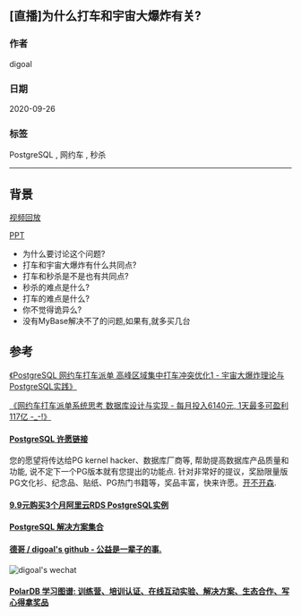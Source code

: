 ## [直播]为什么打车和宇宙大爆炸有关?                
                
### 作者                
digoal                
                
### 日期                
2020-09-26                
                
### 标签                
PostgreSQL , 网约车 , 秒杀             
                
----                
                
## 背景                
[视频回放](https://yq.aliyun.com/live/245374)            
            
[PPT](20200926_02_doc_001.pdf)            
            
- 为什么要讨论这个问题?    
- 打车和宇宙大爆炸有什么共同点?    
- 打车和秒杀是不是也有共同点?    
- 秒杀的难点是什么?    
- 打车的难点是什么?    
- 你不觉得诡异么?    
- 没有MyBase解决不了的问题,如果有,就多买几台        
          
## 参考        
[《PostgreSQL 网约车打车派单 高峰区域集中打车冲突优化1 - 宇宙大爆炸理论与PostgreSQL实践》](../201804/20180416_02.md)      
    
[《网约车打车派单系统思考 数据库设计与实现 - 每月投入6140元, 1天最多可盈利117亿  -_-!》](../201804/20180414_03.md)      
      
  
#### [PostgreSQL 许愿链接](https://github.com/digoal/blog/issues/76 "269ac3d1c492e938c0191101c7238216")
您的愿望将传达给PG kernel hacker、数据库厂商等, 帮助提高数据库产品质量和功能, 说不定下一个PG版本就有您提出的功能点. 针对非常好的提议，奖励限量版PG文化衫、纪念品、贴纸、PG热门书籍等，奖品丰富，快来许愿。[开不开森](https://github.com/digoal/blog/issues/76 "269ac3d1c492e938c0191101c7238216").  
  
  
#### [9.9元购买3个月阿里云RDS PostgreSQL实例](https://www.aliyun.com/database/postgresqlactivity "57258f76c37864c6e6d23383d05714ea")
  
  
#### [PostgreSQL 解决方案集合](https://yq.aliyun.com/topic/118 "40cff096e9ed7122c512b35d8561d9c8")
  
  
#### [德哥 / digoal's github - 公益是一辈子的事.](https://github.com/digoal/blog/blob/master/README.md "22709685feb7cab07d30f30387f0a9ae")
  
  
![digoal's wechat](../pic/digoal_weixin.jpg "f7ad92eeba24523fd47a6e1a0e691b59")
  
  
#### [PolarDB 学习图谱: 训练营、培训认证、在线互动实验、解决方案、生态合作、写心得拿奖品](https://www.aliyun.com/database/openpolardb/activity "8642f60e04ed0c814bf9cb9677976bd4")
  

